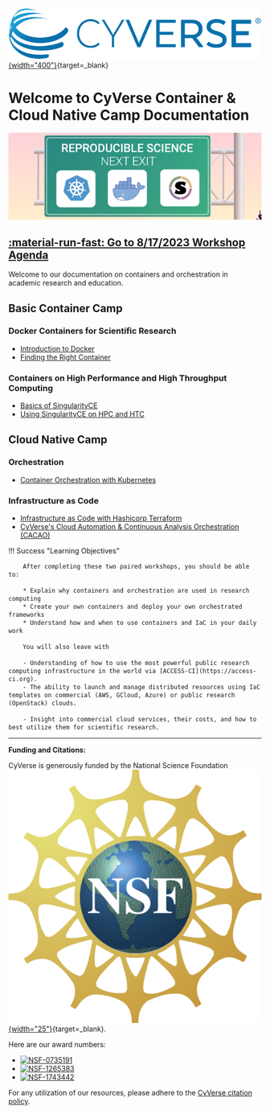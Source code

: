 [![CyVerse Learning Center](assets/de/logos/cyverse_logo_2022.png "CyVerse Learning Center"){width="400"}](https://learning.cyverse.org){target=_blank}

# Welcome to CyVerse Container & Cloud Native Camp Documentation 

![banner](assets/cc_banner_01.png)

## [:material-run-fast: Go to 8/17/2023 Workshop Agenda](getting_started/schedule.md)

Welcome to our documentation on containers and orchestration in academic research and education.

## Basic Container Camp

### Docker Containers for Scientific Research
- [Introduction to Docker](docker/intro.md)
- [Finding the Right Container](docker/registry.md)

### Containers on High Performance and High Throughput Computing
- [Basics of SingularityCE](singularity/intro.md)
- [Using SingularityCE on HPC and HTC](singularity/advanced.md)

## Cloud Native Camp

### Orchestration
- [Container Orchestration with Kubernetes](https://container-camp.cyverse.org/orchestration/k8s/)

### Infrastructure as Code
- [Infrastructure as Code with Hashicorp Terraform](https://container-camp.cyverse.org/orchestration/terra/)
- [CyVerse's Cloud Automation & Continuous Analysis Orchestration (CACAO)](https://container-camp.cyverse.org/orchestration/cacao/)


!!! Success "Learning Objectives"

        After completing these two paired workshops, you should be able to:
        
        * Explain why containers and orchestration are used in research computing
        * Create your own containers and deploy your own orchestrated frameworks
        * Understand how and when to use containers and IaC in your daily work

        You will also leave with

        - Understanding of how to use the most powerful public research computing infrastructure in the world via [ACCESS-CI](https://access-ci.org).
        - The ability to launch and manage distributed resources using IaC templates on commercial (AWS, GCloud, Azure) or public research (OpenStack) clouds.

        - Insight into commercial cloud services, their costs, and how to best utilize them for scientific research.

---

**Funding and Citations:**

CyVerse is generously funded by the National Science Foundation [![NSF](assets/nsf.png){width="25"}](https://nsf.gov){target=_blank}. 

Here are our award numbers:

- [![NSF-0735191](https://img.shields.io/badge/NSF-0735191-blue.svg)](https://www.nsf.gov/awardsearch/showAward?AWD_ID=0735191)
- [![NSF-1265383](https://img.shields.io/badge/NSF-1265383-blue.svg)](https://www.nsf.gov/awardsearch/showAward?AWD_ID=1265383)
- [![NSF-1743442](https://img.shields.io/badge/NSF-1743442-blue.svg)](https://www.nsf.gov/awardsearch/showAward?AWD_ID=1743442)

For any utilization of our resources, please adhere to the [CyVerse citation policy](https://cyverse.org/policies/cite-cyverse).
